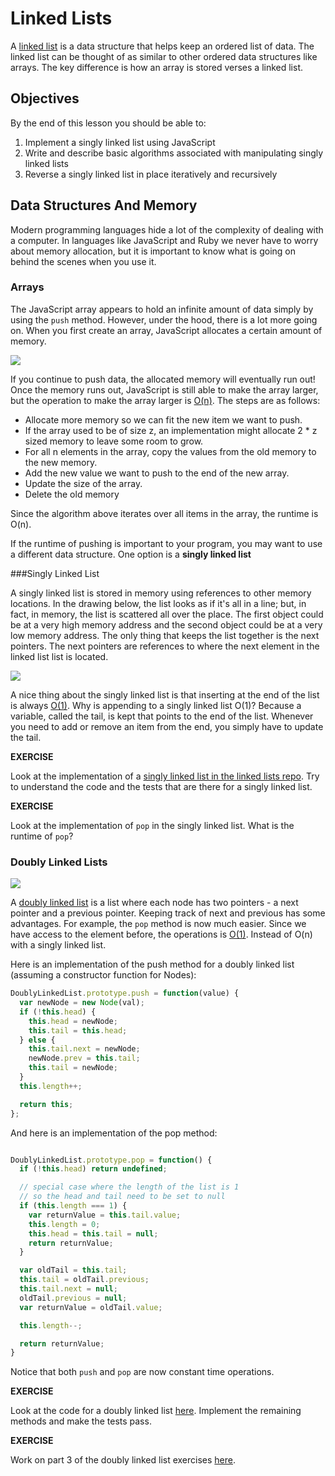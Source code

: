 # Linked Lists

A [linked list](https://en.wikipedia.org/wiki/Linked_list) is a data structure that helps keep an ordered list of data.  The linked list can be thought of as similar to other ordered data structures like arrays.  The key difference is how an array is stored verses a linked list.

## Objectives

By the end of this lesson you should be able to:

1. Implement a singly linked list using JavaScript
1. Write and describe basic algorithms associated with manipulating singly linked lists
1. Reverse a singly linked list in place iteratively and recursively

## Data Structures And Memory

Modern programming languages hide a lot of the complexity of dealing with a computer.  In languages like JavaScript and Ruby we never have to worry about memory allocation, but it is important to know what is going on behind the scenes when you use it.

### Arrays

The JavaScript array appears to hold an infinite amount of data simply by using the `push` method.  However, under the hood, there is a lot more going on.  When you first create an array, JavaScript allocates a certain amount of memory.

![](http://web.cs.ucla.edu/classes/winter12/cs111/scribe/1c/img4.jpg)

If you continue to push data, the allocated memory will eventually run out!  Once the memory runs out, JavaScript is still able to make the array larger, but the operation to make the array larger is [O(n)](https://en.wikipedia.org/wiki/Time_complexity#Linear_time).  The steps are as follows:

* Allocate more memory so we can fit the new item we want to push.
* If the array used to be of size z, an implementation might allocate 2 * z sized memory to leave some room to grow.
* For all n elements in the array, copy the values from the old memory to the new memory.
* Add the new value we want to push to the end of the new array.
* Update the size of the array.
* Delete the old memory

Since the algorithm above iterates over all items in the array, the runtime is O(n).

If the runtime of pushing is important to your program, you may want to use a different data structure.  One option is a **singly linked list**

###Singly Linked List

A singly linked list is stored in memory using references to other memory locations.  In the drawing below, the list looks as if it's all in a line; but, in fact, in memory, the list is scattered all over the place.  The first object could be at a very high memory address and the second object could be at a very low memory address.  The only thing that keeps the list together is the next pointers.  The next pointers are references to where the next element in the linked list list is located.

![](http://www.cs.usfca.edu/~srollins/courses/cs112-f07/web/notes/linkedlists/ll2.gif)

A nice thing about the singly linked list is that inserting at the end of the list is always [O(1)](https://en.wikipedia.org/wiki/Time_complexity#Constant_time).  Why is appending to a singly linked list O(1)? Because a variable, called the tail, is kept that points to the end of the list.  Whenever you need to add or remove an item from the end, you simply have to update the tail.

**EXERCISE**

Look at the implementation of a [singly linked list in the linked lists repo](https://github.com/gSchool/LinkedListsJS).  Try to understand the code and the tests that are there for a singly linked list.

**EXERCISE**

Look at the implementation of `pop` in the singly linked list.  What is the runtime of `pop`?

### Doubly Linked Lists

![](http://www.geeksforgeeks.org/wp-content/uploads/DLL3.jpg)

A [doubly linked list](https://en.wikipedia.org/wiki/Doubly_linked_list) is a list where each node has two pointers - a next pointer and a previous pointer.  Keeping track of next and previous has some advantages.  For example, the `pop` method is now much easier.  Since we have access to the element before, the operations is [O(1)](https://en.wikipedia.org/wiki/Time_complexity#Constant_time).  Instead of O(n) with a singly linked list.

Here is an implementation of the push method for a doubly linked list (assuming a constructor function for Nodes):

```javascript
DoublyLinkedList.prototype.push = function(value) {
  var newNode = new Node(val);
  if (!this.head) {
    this.head = newNode;
    this.tail = this.head;
  } else {
    this.tail.next = newNode;
    newNode.prev = this.tail;
    this.tail = newNode;
  }
  this.length++;

  return this;
};
```

And here is an implementation of the pop method:

```javascript

DoublyLinkedList.prototype.pop = function() {
  if (!this.head) return undefined;

  // special case where the length of the list is 1
  // so the head and tail need to be set to null
  if (this.length === 1) {
    var returnValue = this.tail.value;
    this.length = 0;
    this.head = this.tail = null;
    return returnValue;
  }

  var oldTail = this.tail;
  this.tail = oldTail.previous;
  this.tail.next = null;
  oldTail.previous = null;
  var returnValue = oldTail.value;

  this.length--;

  return returnValue;
}
```

Notice that both `push` and `pop` are now constant time operations.

**EXERCISE**

Look at the code for a doubly linked list [here](https://github.com/gSchool/LinkedListsJS). Implement the remaining methods and make the tests pass.

**EXERCISE**

Work on part 3 of the doubly linked list exercises [here](https://github.com/gSchool/LinkedListsJS).
